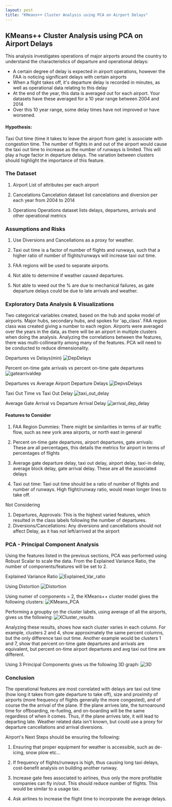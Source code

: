 ```yaml
---
layout: post
title: "KMeans++ Cluster Analysis using PCA on Airport Delays"
---
```


## KMeans++ Cluster Analysis using PCA on Airport Delays

This analysis investigates operations of major airports around the country to understand the characteristics of departure and operational delays:
- A certain degree of delay is expected in airport operations, however the FAA is noticing significant delays with certain airports
- When a flight takes off, it's departure delay is recorded in minutes, as well as operational data relating to this delay
- At the end of the year, this data is averaged out for each airport. Your datasets have these averaged for a 10 year range between 2004 and 2014
- Over this 10 year range, some delay times have not improved or have worsened.

#### Hypothesis:
Taxi Out time (time it takes to leave the airport from gate) is associate with congestion time. The number of flights in and out of the airport would cause the taxi out time to increase as the number of runways is limited. This will play a huge factor in departure delays. The variation between clusters should highlight the importance of this feature.

### The Dataset
1) Airport
List of attributes per each airport

2) Cancelations
Cancelation dataset list cancelations and diversion per each year from 2004 to 2014

3) Operations
Operations dataset lists delays, departures, arrivals and other operational metrics

### Assumptions and Risks
1) Use Diversions and Cancellations as a proxy for weather.

2) Taxi out time is a factor of number of flights and runways, such that a higher ratio of number of flights/runways will increase taxi out time.

3) FAA regions will be used to separate airports.

4) Not able to determine if weather caused departures.

5) Not able to weed out the % are due to mechanical failures, as gate departure delays could be due to late arrivals and weather.

### Exploratory Data Analysis & Visualizations

Two categorical variables created, based on the hub and spoke model of airports. Major hubs, secondary hubs, and spokes for 'ap_class'. FAA region class was created giving a number to each region. Airports were averaged over the years in the data, as there will be an airport in multiple clusters when doing the analysis. Analyzing the correlations between the features, there was multi-collinearity among many of the features. PCA will need to be conducted to reduce dimensionality.

Departures vs Delays(min)
![DepDelays](https://github.com/adalal80/adalal80.github.io/blob/master/images/Project7/DepDelays.png?raw=true)

Percent on-time gate arrivals vs percent on-time gate departures
![gatearrivaldep](https://github.com/adalal80/adalal80.github.io/blob/master/images/Project7/gate_arrival_departures.png?raw=true)

Departures vs Average Airport Departure Delays
![DepvsDelays](https://github.com/adalal80/adalal80.github.io/blob/master/images/Project7/DeparturesvsDelays.png?raw=true)

Taxi Out Time vs Taxi Out Delay
![taxi_out_delay](https://github.com/adalal80/adalal80.github.io/blob/master/images/Project7/taxi_out_delay.png?raw=true)

Average Gate Arrival vs Departure Arrival Delay
![arrival_dep_delay](https://github.com/adalal80/adalal80.github.io/blob/master/images/Project7/arrival_dep_delay.png?raw=true)

#### Features to Consider

1. FAA Region Dummies: There might be similarities in terms of air traffic flow, such as new york area airports, or north east in general

2. Percent on-time gate departures, airport departures, gate arrivals: These are all percentages, this details the metrics for airport in terms of percentages of flights

3. Average gate departure delay, taxi out delay, airport delay, taxi-in delay, average block delay, gate arrival delay. These are all the associated delays

4. Taxi out time: Taxi out time should be a ratio of number of flights and number of runways. High flight/runway ratio, would mean longer lines to take off.

Not Considering
1. Departures, Approvals: This is the highest varied features, which resulted in the class labels following the number of departures.
2. Diversions/Cancellations: Any diversions and cancellations should not affect Delay, as it has not left/arrived at the airport


### PCA - Principal Component Analysis

Using the features listed in the previous sections, PCA was performed using Robust Scalar to scale the data. From the Explained Variance Ratio, the number of components/features will be set to 2. 

Explained Variance Ratio
![Explained_Var_ratio](https://github.com/adalal80/adalal80.github.io/blob/master/images/Project7/ExplainedVarianceRatio.png?raw=true)

Using Distortion
![Distortion](https://github.com/adalal80/adalal80.github.io/blob/master/images/Project7/Distortion_Kmeans.png?raw=true)

Using numer of components = 2, the KMeans++ cluster model gives the following clusters:
![KMeans_PCA](https://github.com/adalal80/adalal80.github.io/blob/master/images/Project7/KMeans_PCA.png?raw=true)

Performing a groupby on the cluster labels, using average of all the airports, gives us the following:
![XCluster_results](https://github.com/adalal80/adalal80.github.io/blob/master/images/Project7/Xcluster_result.png?raw=true)

Analyzing these results, shows how each cluster varies in each column. For example, clusters 2 and 4, show approximately the same percent columns, but the only difference taxi out time.  Another example would be clusters 1 and 7, show that percent on-time gate departures and arrivals are equivalent, but percent on-time airport departures and avg taxi out time are different.

Using 3 Principal Components gives us the following 3D graph:
![3D](https://github.com/adalal80/adalal80.github.io/blob/master/images/Project7/3D.png?raw=true)

### Conclusion
The operational features are most correlated with delays are taxi out time (how long it takes from gate departure to take off), size and proximity of airports (more frequency of flights generally the more congested), and of course the the arrival of the plane. If the plane arrives late, the turnoaround time for offboarding, re-fueling, and on-boarding will be the same regardless of when it comes. Thus, if the plane arrives late, it will lead to departing late. Weather related data isn't known, but could use a proxy for departure cancellations and arrival diversions.

Airport's Next Steps should be ensuring the following:

1) Ensuring that proper equipment for weather is accessible, such as de-icing, snow plow etc...

2) If frequency of flights/runways is high, thus causing long taxi delays, cost-benefit analysis on building another runway.

3) Increase gate fees associated to airlines, thus only the more profitable companies can fly in/out. This should reduce number of flights. This would be similar to a usage tax.

4) Ask airlines to increase the flight time to incorporate the average delays.

